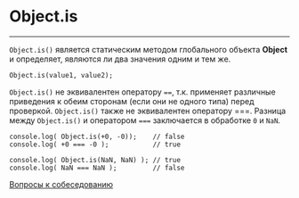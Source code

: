 # Object.is
____

```Object.is()``` является статическим методом глобального объекта __Object__ и определяет, являются ли два значения одним и тем же.
```
Object.is(value1, value2);
```
```Object.is()``` не эквивалентен оператору ```==```, т.к. применяет различные приведения к обеим сторонам (если они не одного типа) перед проверкой.
```Object.is()``` также не эквивалентен оператору ===. Разница между ```Object.is()``` и оператором ```===``` заключается в обработке ```0``` и ```NaN```.

```
console.log( Object.is(+0, -0));    // false
console.log( +0 === -0 );           // true

console.log( Object.is(NaN, NaN) ); // true
console.log( NaN === NaN );         // false
```

[Вопросы к собеседованию](../../README.md)